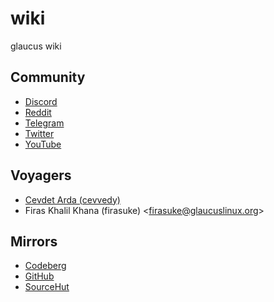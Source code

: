# wiki
glaucus wiki

## Community
- [Discord](https://discord.gg/nDKNmNc)
- [Reddit](https://www.reddit.com/r/glaucus)
- [Telegram](https://t.me/glaucuslinux)
- [Twitter](https://twitter.com/glaucuslinux)
- [YouTube](https://www.youtube.com/@glaucuslinux)

## Voyagers
- [Cevdet Arda (cevvedy)](https://github.com/cevdetarda/)
- Firas Khalil Khana (firasuke) <[firasuke@glaucuslinux.org](
mailto:firasuke@glaucuslinux.org)>

## Mirrors
- [Codeberg](https://codeberg.org/glaucuslinux/wiki)
- [GitHub](https://github.com/glaucuslinux/wiki)
- [SourceHut](https://git.sr.ht/~glaucuslinux/wiki)
